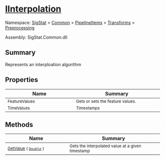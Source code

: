 # [IInterpolation](./IInterpolation.md)

Namespace: [SigStat]() > [Common](./../../../README.md) > [PipelineItems]() > [Transforms]() > [Preprocessing](./README.md)

Assembly: SigStat.Common.dll

## Summary
Represents an interploation algorithm

## Properties

| Name | Summary | 
| --- | --- | 
| <sub>FeatureValues</sub><img width=200/>  | <sub>Gets or sets the feature values.</sub><img width=200/>  | <br>
| <sub>TimeValues</sub><img width=200/>  | <sub>Timestamps</sub><img width=200/>  | <br>


## Methods

| Name | Summary | 
| --- | --- | 
| <sub>[GetValue](./Methods/IInterpolation-100663760.md) ( [`Double`](https://docs.microsoft.com/en-us/dotnet/api/System.Double) )</sub><img width=200/>  | <sub>Gets the interpolated value at a given timestamp</sub><img width=200/>  | <br>


